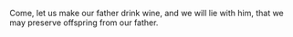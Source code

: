 Come, let us make our father drink wine, and we will lie with him, that we may preserve offspring from our father.
